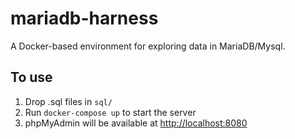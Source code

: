 # mariadb-harness

A Docker-based environment for exploring data in MariaDB/Mysql.

## To use

1. Drop .sql files in `sql/`
2. Run `docker-compose up` to start the server
3. phpMyAdmin will be available at <http://localhost:8080>
